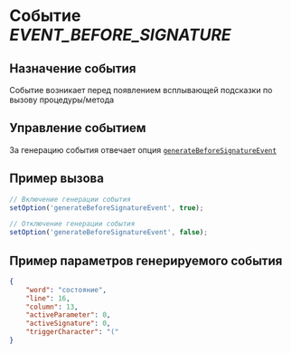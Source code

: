 # Событие *EVENT_BEFORE_SIGNATURE*
## Назначение события
Событие возникает перед появлением всплывающей подсказки по вызову процедуры/метода

## Управление событием
За генерацию события отвечает опция [`generateBeforeSignatureEvent`](set_option.md)

## Пример вызова
```javascript
// Включение генерации события
setOption('generateBeforeSignatureEvent', true);

// Отключение генерации события
setOption('generateBeforeSignatureEvent', false);
```

## Пример параметров генерируемого события
```json
{
    "word": "состояние",
    "line": 16,
    "column": 13,
    "activeParameter": 0,
    "activeSignature": 0,
    "triggerCharacter": "("
}
```